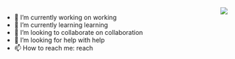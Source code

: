 <img align="right" src="https://github-readme-stats.vercel.app/api?username=p697&show_icons=true&icon_color=59abe3&text_color=718096&bg_color=ffffff&hide_title=true" />

- 🔭  I’m currently working on working
- 🌱  I’m currently learning learning
- 👯  I’m looking to collaborate on collaboration
- 🤔  I’m looking for help with help
- 📫  How to reach me: reach
